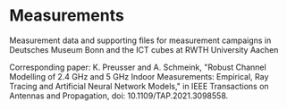 # Measurements
Measurement data and supporting files for measurement campaigns in Deutsches Museum Bonn and the ICT cubes at RWTH University Aachen

Corresponding paper:
K. Preusser and A. Schmeink, "Robust Channel Modelling of 2.4 GHz and 5 GHz Indoor Measurements: Empirical, 
Ray Tracing and Artificial Neural Network Models," in IEEE Transactions on Antennas and Propagation, 
doi: 10.1109/TAP.2021.3098558.
